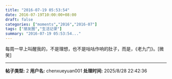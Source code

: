 ```yaml
---
title: "2016-07-19 05:53:54"
date: 2016-07-19T10:00:00+08:00
draft: false
categories: ["moments","2016","2016-07"]
tags: ["朋友圈","生活记录"]
summary: "2016-07-19 05:53:54..."
---
```


每周一早上叫醒我的，不是理想，也不是咕咕作响的肚子，而是，《老九门》。[微笑]

---

**帖子类型:** 2
**用户名:** chenxueyuan001
**处理时间:** 2025/8/28 22:42:36